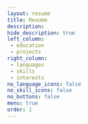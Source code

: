 ```yaml
---
layout: resume
title: Resume
description: 
hide_description: true
left_column:
 - education
 - projects
right_column:
 - languages
 - skills
 - interests
no_language_icons: false
no_skill_icons: false
no_buttons: false
menu: true
order: 1
---
```

